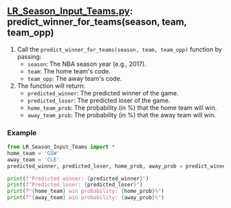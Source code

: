 

## [LR_Season_Input_Teams.py](LR_Season_Input_Teams.py): predict_winner_for_teams(season, team, team_opp) 

1. Call the `predict_winner_for_teams(season, team, team_opp)` function by passing:
   - `season`: The NBA season year (e.g., 2017).
   - `team`: The home team's code.
   - `team_opp`: The away team's code.
2. The function will return:
   - `predicted_winner`: The predicted winner of the game.
   - `predicted_loser`: The predicted loser of the game.
   - `home_team_prob`: The probability (in %) that the home team will win.
   - `away_team_prob`: The probability (in %) that the away team will win.

### Example

```python
from LR_Season_Input_Teams import *
home_team = 'GSW'
away_team = 'CLE'
predicted_winner, predicted_loser, home_prob, away_prob = predict_winner_for_teams(home_team, away_team)

print(f"Predicted winner: {predicted_winner}")
print(f"Predicted loser: {predicted_loser}")
print(f"{home_team} win probability: {home_prob}%")
print(f"{away_team} win probability: {away_prob}%")
